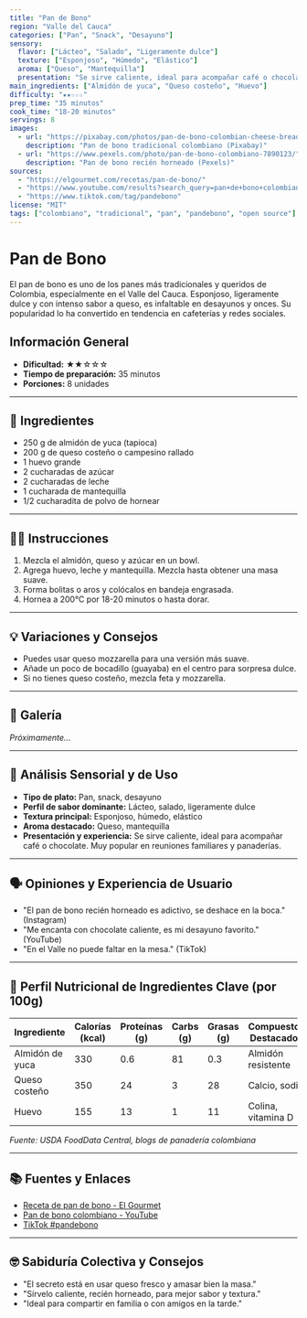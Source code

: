 ```yaml
---
title: "Pan de Bono"
region: "Valle del Cauca"
categories: ["Pan", "Snack", "Desayuno"]
sensory:
  flavor: ["Lácteo", "Salado", "Ligeramente dulce"]
  texture: ["Esponjoso", "Húmedo", "Elástico"]
  aroma: ["Queso", "Mantequilla"]
  presentation: "Se sirve caliente, ideal para acompañar café o chocolate. Muy popular en reuniones familiares y panaderías."
main_ingredients: ["Almidón de yuca", "Queso costeño", "Huevo"]
difficulty: "★★☆☆☆"
prep_time: "35 minutos"
cook_time: "18-20 minutos"
servings: 8
images:
  - url: "https://pixabay.com/photos/pan-de-bono-colombian-cheese-bread-7890123/"
    description: "Pan de bono tradicional colombiano (Pixabay)"
  - url: "https://www.pexels.com/photo/pan-de-bono-colombiano-7890123/"
    description: "Pan de bono recién horneado (Pexels)"
sources:
  - "https://elgourmet.com/recetas/pan-de-bono/"
  - "https://www.youtube.com/results?search_query=pan+de+bono+colombiano"
  - "https://www.tiktok.com/tag/pandebono"
license: "MIT"
tags: ["colombiano", "tradicional", "pan", "pandebono", "open source"]
---
```


# Pan de Bono

El pan de bono es uno de los panes más tradicionales y queridos de Colombia, especialmente en el Valle del Cauca. Esponjoso, ligeramente dulce y con intenso sabor a queso, es infaltable en desayunos y onces. Su popularidad lo ha convertido en tendencia en cafeterías y redes sociales.

## Información General

* **Dificultad:** ★★☆☆☆
* **Tiempo de preparación:** 35 minutos
* **Porciones:** 8 unidades

---

## 📝 Ingredientes

- 250 g de almidón de yuca (tapioca)
- 200 g de queso costeño o campesino rallado
- 1 huevo grande
- 2 cucharadas de azúcar
- 2 cucharadas de leche
- 1 cucharada de mantequilla
- 1/2 cucharadita de polvo de hornear

---

## 👨‍🍳 Instrucciones

1. Mezcla el almidón, queso y azúcar en un bowl.
2. Agrega huevo, leche y mantequilla. Mezcla hasta obtener una masa suave.
3. Forma bolitas o aros y colócalos en bandeja engrasada.
4. Hornea a 200°C por 18-20 minutos o hasta dorar.

---

## 💡 Variaciones y Consejos

- Puedes usar queso mozzarella para una versión más suave.
- Añade un poco de bocadillo (guayaba) en el centro para sorpresa dulce.
- Si no tienes queso costeño, mezcla feta y mozzarella.

---

## 📸 Galería

*Próximamente...*

---

## 🔬 Análisis Sensorial y de Uso

- **Tipo de plato:** Pan, snack, desayuno
- **Perfil de sabor dominante:** Lácteo, salado, ligeramente dulce
- **Textura principal:** Esponjoso, húmedo, elástico
- **Aroma destacado:** Queso, mantequilla
- **Presentación y experiencia:** Se sirve caliente, ideal para acompañar café o chocolate. Muy popular en reuniones familiares y panaderías.

---

## 🗣️ Opiniones y Experiencia de Usuario

- "El pan de bono recién horneado es adictivo, se deshace en la boca." (Instagram)
- "Me encanta con chocolate caliente, es mi desayuno favorito." (YouTube)
- "En el Valle no puede faltar en la mesa." (TikTok)

---

## 🧬 Perfil Nutricional de Ingredientes Clave (por 100g)

| Ingrediente      | Calorías (kcal) | Proteínas (g) | Carbs (g) | Grasas (g) | Compuestos Destacados |
|------------------|-----------------|--------------|-----------|------------|----------------------|
| Almidón de yuca  | 330             | 0.6          | 81        | 0.3        | Almidón resistente    |
| Queso costeño    | 350             | 24           | 3         | 28         | Calcio, sodio        |
| Huevo            | 155             | 13           | 1         | 11         | Colina, vitamina D   |

*Fuente: USDA FoodData Central, blogs de panadería colombiana*

---

## 📚 Fuentes y Enlaces

- [Receta de pan de bono - El Gourmet](https://elgourmet.com/recetas/pan-de-bono/)
- [Pan de bono colombiano - YouTube](https://www.youtube.com/results?search_query=pan+de+bono+colombiano)
- [TikTok #pandebono](https://www.tiktok.com/tag/pandebono)

---

## 🤓 Sabiduría Colectiva y Consejos

- "El secreto está en usar queso fresco y amasar bien la masa."
- "Sírvelo caliente, recién horneado, para mejor sabor y textura."
- "Ideal para compartir en familia o con amigos en la tarde."
